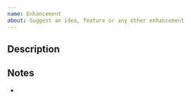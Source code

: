 ```yaml
---
name: Enhancement
about: Suggest an idea, feature or any other enhancement
---
```


## Description

<!-- Provide a detailed description of the ides, new feature or enhancement you are proposing. -->

## Notes

<!-- Write any note or comment. You can share your thoughts or ideas. -->
<!-- Delete this section if not needed -->

-
